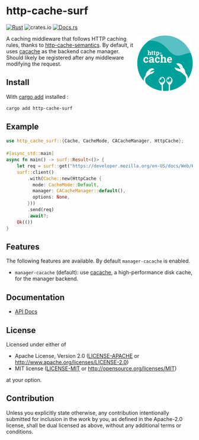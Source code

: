 # http-cache-surf

[![Rust](https://github.com/06chaynes/http-cache/actions/workflows/rust.yml/badge.svg)](https://github.com/06chaynes/http-cache/actions/workflows/rust.yml)
![crates.io](https://img.shields.io/crates/v/http-cache-surf.svg)
[![Docs.rs](https://docs.rs/http-cache-surf/badge.svg)](https://docs.rs/http-cache-surf)

<img align="right" src="https://raw.githubusercontent.com/06chaynes/http-cache/latest/.assets/images/http-cache_logo_bluegreen.svg" height="150px" alt="the http-cache logo">

A caching middleware that follows HTTP caching rules,
thanks to [http-cache-semantics](https://github.com/kornelski/rusty-http-cache-semantics).
By default, it uses [cacache](https://github.com/zkat/cacache-rs) as the backend cache manager.
Should likely be registered after any middleware modifying the request.

## Install

With [cargo add](https://github.com/killercup/cargo-edit#Installation) installed :

```sh
cargo add http-cache-surf
```

## Example

```rust
use http_cache_surf::{Cache, CacheMode, CACacheManager, HttpCache};

#[async_std::main]
async fn main() -> surf::Result<()> {
    let req = surf::get("https://developer.mozilla.org/en-US/docs/Web/HTTP/Caching");
    surf::client()
        .with(Cache::new(HttpCache {
          mode: CacheMode::Default,
          manager: CACacheManager::default(),
          options: None,
        }))
        .send(req)
        .await?;
    Ok(())
}
```

## Features

The following features are available. By default `manager-cacache` is enabled.

- `manager-cacache` (default): use [cacache](https://github.com/zkat/cacache-rs), a high-performance disk cache, for the manager backend.

## Documentation

- [API Docs](https://docs.rs/http-cache-surf)

## License

Licensed under either of

- Apache License, Version 2.0
  ([LICENSE-APACHE](../LICENSE-APACHE) or <http://www.apache.org/licenses/LICENSE-2.0>)
- MIT license
  ([LICENSE-MIT](../LICENSE-MIT) or <http://opensource.org/licenses/MIT>)

at your option.

## Contribution

Unless you explicitly state otherwise, any contribution intentionally submitted
for inclusion in the work by you, as defined in the Apache-2.0 license, shall be
dual licensed as above, without any additional terms or conditions.
